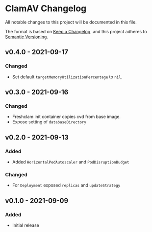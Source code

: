 # ClamAV Changelog

All notable changes to this project will be documented in this file.

The format is based on [Keep a Changelog](https://keepachangelog.com/en/1.0.0/),
and this project adheres to [Semantic Versioning](https://semver.org/spec/v2.0.0.html).

<!-- ## [UNRELEASED]
### Added
### Changed
### Deprecated
### Removed -->

## v0.4.0 - 2021-09-17

### Changed

- Set default `targetMemoryUtilizationPercentage` to `nil`.

## v0.3.0 - 2021-09-16

### Changed

- Freshclam init container copies cvd from base image.
- Expose setting of `databaseDirectory`

## v0.2.0 - 2021-09-13

### Added

- Added `HorizontalPodAutoscaler` and `PodDisruptionBudget`

### Changed

- For `Deployment` exposed `replicas` and `updateStrategy`

## v0.1.0 - 2021-09-09

### Added

- Initial release
